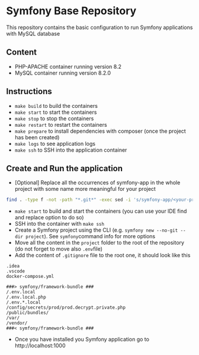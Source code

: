 # Symfony Base Repository

This repository contains the basic configuration to run Symfony applications with MySQL database

## Content

- PHP-APACHE container running version 8.2
- MySQL container running version 8.2.0

## Instructions

- `make build` to build the containers
- `make start` to start the containers
- `make stop` to stop the containers
- `make restart` to restart the containers
- `make prepare` to install dependencies with composer (once the project has been created)
- `make logs` to see application logs
- `make ssh` to SSH into the application container

## Create and Run the application

- [Optional] Replace all the occurrences of symfony-app in the whole project with some name more meaningful for your project

```bash
find . -type f -not -path "*.git*" -exec sed -i 's/symfony-app/<your-project-name>/g' {} \;
```

- `make start` to build and start the containers (you can use your IDE find and replace option to do so)
- SSH into the container with `make ssh`
- Create a Symfony project using the CLI (e.g. `symfony new --no-git --dir project`). See `symfony`command info for more options
- Move all the content in the `project` folder to the root of the repository (do not forget to move also `.env`file)
- Add the content of `.gitignore` file to the root one, it should look like this

```
.idea
.vscode
docker-compose.yml

###> symfony/framework-bundle ###
/.env.local
/.env.local.php
/.env.*.local
/config/secrets/prod/prod.decrypt.private.php
/public/bundles/
/var/
/vendor/
###< symfony/framework-bundle ###
```

- Once you have installed you Symfony application go to http://localhost:1000
